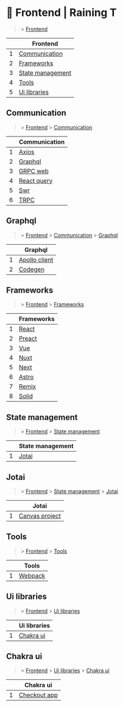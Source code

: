 # 🌳 Frontend  | Raining T

> [](/) > [Frontend](/frontend)

<table><thead><tr><th></th><th>Frontend</th></tr></thead><tbody><tr><td>1</td><td><a href="frontend/communication">Communication</a></td></tr><tr><td>2</td><td><a href="frontend/frameworks">Frameworks</a></td></tr><tr><td>3</td><td><a href="frontend/state-management">State management</a></td></tr><tr><td>4</td><td><a href="frontend/tools">Tools</a></td></tr><tr><td>5</td><td><a href="frontend/ui-libraries">Ui libraries</a></td></tr></tbody></table>

## Communication

> [](/) > [Frontend](/frontend) > [Communication](/frontend/communication)

<table><thead><tr><th></th><th>Communication</th></tr></thead><tbody><tr><td>1</td><td><a href="frontend/communication/axios">Axios</a></td></tr><tr><td>2</td><td><a href="frontend/communication/graphql">Graphql</a></td></tr><tr><td>3</td><td><a href="frontend/communication/gRPC-web">GRPC web</a></td></tr><tr><td>4</td><td><a href="frontend/communication/react-query">React query</a></td></tr><tr><td>5</td><td><a href="frontend/communication/swr">Swr</a></td></tr><tr><td>6</td><td><a href="frontend/communication/tRPC">TRPC</a></td></tr></tbody></table>

## Graphql

> [](/) > [Frontend](/frontend) > [Communication](/frontend/communication) > [Graphql](/frontend/communication/graphql)

<table><thead><tr><th></th><th>Graphql</th></tr></thead><tbody><tr><td>1</td><td><a href="frontend/communication/graphql/01-apollo-client">Apollo client</a></td></tr><tr><td>2</td><td><a href="frontend/communication/graphql/02-codegen">Codegen</a></td></tr></tbody></table>



## Frameworks

> [](/) > [Frontend](/frontend) > [Frameworks](/frontend/frameworks)

<table><thead><tr><th></th><th>Frameworks</th></tr></thead><tbody><tr><td>1</td><td><a href="frontend/frameworks/01-react-18">React</a></td></tr><tr><td>2</td><td><a href="frontend/frameworks/02-preact">Preact</a></td></tr><tr><td>3</td><td><a href="frontend/frameworks/03-vue">Vue</a></td></tr><tr><td>4</td><td><a href="frontend/frameworks/04-nuxt">Nuxt</a></td></tr><tr><td>5</td><td><a href="frontend/frameworks/05-next">Next</a></td></tr><tr><td>6</td><td><a href="frontend/frameworks/06-astro">Astro</a></td></tr><tr><td>7</td><td><a href="frontend/frameworks/07-remix">Remix</a></td></tr><tr><td>8</td><td><a href="frontend/frameworks/08-solid">Solid</a></td></tr></tbody></table>



## State management

> [](/) > [Frontend](/frontend) > [State management](/frontend/state-management)

<table><thead><tr><th></th><th>State management</th></tr></thead><tbody><tr><td>1</td><td><a href="frontend/state-management/jotai">Jotai</a></td></tr></tbody></table>

## Jotai

> [](/) > [Frontend](/frontend) > [State management](/frontend/state-management) > [Jotai](/frontend/state-management/jotai)

<table><thead><tr><th></th><th>Jotai</th></tr></thead><tbody><tr><td>1</td><td><a href="frontend/state-management/jotai/02-canvas-project">Canvas project</a></td></tr></tbody></table>



## Tools

> [](/) > [Frontend](/frontend) > [Tools](/frontend/tools)

<table><thead><tr><th></th><th>Tools</th></tr></thead><tbody><tr><td>1</td><td><a href="frontend/tools/webpack">Webpack</a></td></tr></tbody></table>



## Ui libraries

> [](/) > [Frontend](/frontend) > [Ui libraries](/frontend/ui-libraries)

<table><thead><tr><th></th><th>Ui libraries</th></tr></thead><tbody><tr><td>1</td><td><a href="frontend/ui-libraries/chakra-ui">Chakra ui</a></td></tr></tbody></table>

## Chakra ui

> [](/) > [Frontend](/frontend) > [Ui libraries](/frontend/ui-libraries) > [Chakra ui](/frontend/ui-libraries/chakra-ui)

<table><thead><tr><th></th><th>Chakra ui</th></tr></thead><tbody><tr><td>1</td><td><a href="frontend/ui-libraries/chakra-ui/01-checkout-app">Checkout app</a></td></tr></tbody></table>

